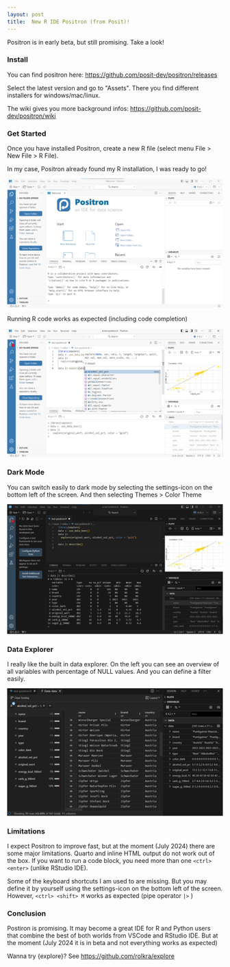 ```yaml
---
layout: post
title:  New R IDE Positron (from Posit)!
---
```


Positron is in early beta, but still promising. Take a look!

### Install

You can find positron here: <https://github.com/posit-dev/positron/releases>

Select the latest version and go to "Assets". There you find different installers for windows/mac/linux.

The wiki gives you more background infos: <https://github.com/posit-dev/positron/wiki>

### Get Started

Once you have installed Positron, create a new R file (select menu File > New File > R File).

In my case, Positron already found my R installation, I was ready to go!

![positron-install-run](../images/positron-install-start.png)

Running R code works as expected (including code completion)

![positron-start-r](../images/positron-r-start.png)

### Dark Mode

You can switch easily to dark mode by selecting the settings-icon on the bottom left of the screen. And then selecting Themes > Color Theme

![positron-dark](../images/positron-dark.png)

### Data Explorer

I really like the built in data explorer. On the left you can see an overview of all variables with percentage of NULL values. And you can define a filter easily.

![positron-data-explorer](../images/positron-data-explorer.png)

### Limitations

I expect Positron to improve fast, but at the moment (July 2024) there are some major limitations. Quarto and inline HTML output do not work out of the box. If you want to run a code block, you need more than one ```<ctrl> <enter>``` (unlike RStudio IDE). 

Some of the keyboard shortcuts I am used to are missing. But you may define it by yourself using the settings-icon on the bottom left of the screen. However, ```<ctrl> <shift> M``` works as expected (pipe operator ```|>``` )

### Conclusion

Postiron is promising. It may become a great IDE for R and Python users that combine the best of both worlds from VSCode and RStudio IDE. But at the moment (July 2024 it is in beta and not everything works as expected)

Wanna try {explore}? 
See <https://github.com/rolkra/explore>
